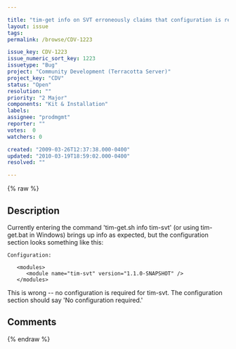 ```yaml
---

title: "tim-get info on SVT erroneously claims that configuration is required"
layout: issue
tags: 
permalink: /browse/CDV-1223

issue_key: CDV-1223
issue_numeric_sort_key: 1223
issuetype: "Bug"
project: "Community Development (Terracotta Server)"
project_key: "CDV"
status: "Open"
resolution: ""
priority: "2 Major"
components: "Kit & Installation"
labels: 
assignee: "prodmgmt"
reporter: ""
votes:  0
watchers: 0

created: "2009-03-26T12:37:38.000-0400"
updated: "2010-03-19T18:59:02.000-0400"
resolved: ""

---
```




{% raw %}



## Description

<div markdown="1" class="description">

Currently entering the command 'tim-get.sh info tim-svt' (or using tim-get.bat in Windows) brings up info as expected, but the configuration section looks something like this:

    Configuration:

       <modules>
          <module name="tim-svt" version="1.1.0-SNAPSHOT" />
       </modules>

This is wrong -- no configuration is required for tim-svt. The configuration section should say 'No configuration required.'



</div>

## Comments



{% endraw %}
